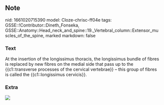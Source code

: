 ## Note
nid: 1661020715390
model: Cloze-chrisc-ff04e
tags: GSSE::!Contributor::Dineth_Fonseka, GSSE::Anatomy::Head_neck_and_spine::19._Vertebral_column::Extensor_muscles_of_the_spine, marked
markdown: false

### Text
<div>
  At the insertion of the longissimus thoracis, the longissimus
  bundle of fibres is replaced by new fibres on the medial side
  that pass up to the {{c1::transverse processes of the cervical
  vertebrae}} – this group of fibres is called the
  {{c1::longissimus cervicis}}.
</div>

### Extra
<img src="paste-7c8364c61d38e78d07eb1f94aec494ce13fcedd2.jpg">

